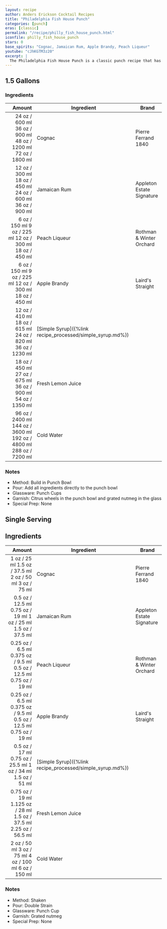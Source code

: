 ```yaml
---
layout: recipe
author: Anders Erickson Cocktail Recipes
title: "Philadelphia Fish House Punch"
categories: [punch]
eras: [classic]
permalink: "/recipe/philly_fish_house_punch.html"
iconfile: philly_fish_house_punch
stars: 0
base_spirits: "Cognac, Jamaican Rum, Apple Brandy, Peach Liqueur"
youtube: "cJhKGTM3z20"
excerpt: |
  The Philadelphia Fish House Punch is a classic punch recipe that has been enjoyed for centuries. It's a rich and complex drink with a balance of sweetness, acidity, and spirit.
---
```


<div class="subrecipe" markdown="1">

## 1.5 Gallons

### Ingredients

| Amount | Ingredient                                      | Brand                     |
| -----: | ----------------------------------------------- | ------------------------- |
|  <span class="onex active">24 oz / 600 ml</span> <span class="onehalfx">36 oz / 900 ml</span> <span class="twox">48 oz / 1200 ml</span> <span class="threex">72 oz / 1800 ml</span> | Cognac                                          | Pierre Ferrand 1840       |
|  <span class="onex active">12 oz / 300 ml</span> <span class="onehalfx">18 oz / 450 ml</span> <span class="twox">24 oz / 600 ml</span> <span class="threex">36 oz / 900 ml</span> | Jamaican Rum                                    | Appleton Estate Signature |
|   <span class="onex active">6 oz / 150 ml</span> <span class="onehalfx">9 oz / 225 ml</span> <span class="twox">12 oz / 300 ml</span> <span class="threex">18 oz / 450 ml</span> | Peach Liqueur                                   | Rothman & Winter Orchard  |
|   <span class="onex active">6 oz / 150 ml</span> <span class="onehalfx">9 oz / 225 ml</span> <span class="twox">12 oz / 300 ml</span> <span class="threex">18 oz / 450 ml</span> | Apple Brandy                                    | Laird's Straight          |
|  <span class="onex active">12 oz / 410 ml</span> <span class="onehalfx">18 oz / 615 ml</span> <span class="twox">24 oz / 820 ml</span> <span class="threex">36 oz / 1230 ml</span> | [Simple Syrup]({%link recipe_processed/simple_syrup.md%}) |
|  <span class="onex active">18 oz / 450 ml</span> <span class="onehalfx">27 oz / 675 ml</span> <span class="twox">36 oz / 900 ml</span> <span class="threex">54 oz / 1350 ml</span> | Fresh Lemon Juice                               |
|  <span class="onex active">96 oz / 2400 ml</span> <span class="onehalfx">144 oz / 3600 ml</span> <span class="twox">192 oz / 4800 ml</span> <span class="threex">288 oz / 7200 ml</span> | Cold Water                                      |

### Notes

- Method: Build in Punch Bowl
- Pour: Add all ingredients directly to the punch bowl
- Glassware: Punch Cups
- Garnish: Citrus wheels in the punch bowl and grated nutmeg in the glass
- Special Prep: None

</div>
<div class="subrecipe" markdown="1">

## Single Serving

## Ingredients

|  Amount | Ingredient                                      | Brand                     |
| ------: | ----------------------------------------------- | ------------------------- |
|    <span class="onex active">1 oz / 25 ml</span> <span class="onehalfx">1.5 oz / 37.5 ml</span> <span class="twox">2 oz / 50 ml</span> <span class="threex">3 oz / 75 ml</span> | Cognac                                          | Pierre Ferrand 1840       |
|  <span class="onex active">0.5 oz / 12.5 ml</span> <span class="onehalfx">0.75 oz / 19 ml</span> <span class="twox">1 oz / 25 ml</span> <span class="threex">1.5 oz / 37.5 ml</span> | Jamaican Rum                                    | Appleton Estate Signature |
| <span class="onex active">0.25 oz / 6.5 ml</span> <span class="onehalfx">0.375 oz / 9.5 ml</span> <span class="twox">0.5 oz / 12.5 ml</span> <span class="threex">0.75 oz / 19 ml</span> | Peach Liqueur                                   | Rothman & Winter Orchard  |
| <span class="onex active">0.25 oz / 6.5 ml</span> <span class="onehalfx">0.375 oz / 9.5 ml</span> <span class="twox">0.5 oz / 12.5 ml</span> <span class="threex">0.75 oz / 19 ml</span> | Apple Brandy                                    | Laird's Straight          |
|  <span class="onex active">0.5 oz / 17 ml</span> <span class="onehalfx">0.75 oz / 25.5 ml</span> <span class="twox">1 oz / 34 ml</span> <span class="threex">1.5 oz / 51 ml</span> | [Simple Syrup]({%link recipe_processed/simple_syrup.md%}) |
| <span class="onex active">0.75 oz / 19 ml</span> <span class="onehalfx">1.125 oz / 28 ml</span> <span class="twox">1.5 oz / 37.5 ml</span> <span class="threex">2.25 oz / 56.5 ml</span> | Fresh Lemon Juice                               |
|    <span class="onex active">2 oz / 50 ml</span> <span class="onehalfx">3 oz / 75 ml</span> <span class="twox">4 oz / 100 ml</span> <span class="threex">6 oz / 150 ml</span> | Cold Water                                      |

### Notes

- Method: Shaken
- Pour: Double Strain
- Glassware: Punch Cup
- Garnish: Grated nutmeg
- Special Prep: None

</div>

